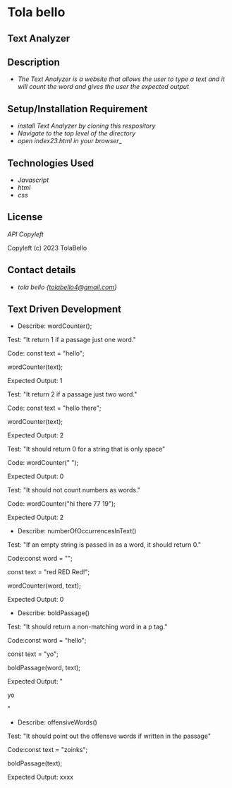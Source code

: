 # Tola bello
## Text Analyzer

## Description
* _The Text Analyzer is a website that allows the user to type a text and it will count the word and gives the user the expected output_


## Setup/Installation Requirement
* _install Text Analyzer by cloning this respository_
* _Navigate to the top level of the directory_
* _open index23.html in your browser__

## Technologies Used
* _Javascript_
* _html_
* _css_

## License
_API Copyleft_

Copyleft (c) 2023 TolaBello

## Contact details
 * _tola bello {tolabello4@gmail.com}_

 ## Text Driven Development
 * Describe: wordCounter();

Test: "It return 1 if a passage just one word."

Code: const text = "hello";

wordCounter(text);

Expected Output: 1


Test: "It return 2 if a passage just two word."

Code: const text = "hello there";

wordCounter(text);

Expected Output: 2


Test: "It should return 0 for a string that is only space"

Code: wordCounter(" ");

Expected Output: 0


Test: "It should not count numbers as words."

Code: wordCounter("hi there 77 19");

Expected Output: 2


* Describe: numberOfOccurrencesInText()

Test: "If an empty string is passed in as a word, it should return 0."

Code:const word = "";

const text = "red RED Red!";

wordCounter(word, text);

Expected Output: 0


* Describe: boldPassage()

Test: "It should return a non-matching word in a p tag."

Code:const word = "hello";

const text = "yo";

boldPassage(word, text);

Expected Output: "<p>yo</p>"


* Describe: offensiveWords()

Test: "It should point out the offensve words if written in the passage"

Code:const text = "zoinks";

boldPassage(text);

Expected Output: xxxx

